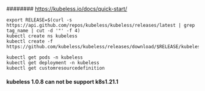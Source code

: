 ######## https://kubeless.io/docs/quick-start/
```
export RELEASE=$(curl -s https://api.github.com/repos/kubeless/kubeless/releases/latest | grep tag_name | cut -d '"' -f 4)
kubectl create ns kubeless
kubectl create -f https://github.com/kubeless/kubeless/releases/download/$RELEASE/kubeless-$RELEASE.yaml

kubectl get pods -n kubeless
kubectl get deployment -n kubeless
kubectl get customresourcedefinition
```
####   kubeless 1.0.8 can not be support k8s1.21.1 